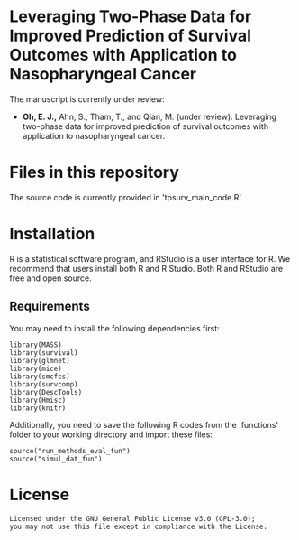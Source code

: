 # Leveraging Two-Phase Data for Improved Prediction of Survival Outcomes with Application to Nasopharyngeal Cancer
The manuscript is currently under review:
* __Oh, E. J.,__ Ahn, S., Tham, T., and Qian, M. (under review). Leveraging two-phase data for improved prediction of survival outcomes with application to nasopharyngeal cancer.

# Files in this repository
The source code is currently provided in 'tpsurv_main_code.R'

# Installation
R is a statistical software program, and RStudio is a user interface for R. We recommend that users install both R and R Studio. Both R and RStudio are free and open source.

## Requirements
You may need to install the following dependencies first:
```{r}
library(MASS)
library(survival)
library(glmnet)
library(mice)
library(smcfcs)
library(survcomp)
library(DescTools)
library(Hmisc)
library(knitr)
```
Additionally, you need to save the following R codes from the 'functions' folder to your working directory and import these files:
```{r}
source("run_methods_eval_fun")
source("simul_dat_fun")
```
# License
```{r}
Licensed under the GNU General Public License v3.0 (GPL-3.0);
you may not use this file except in compliance with the License.
```
